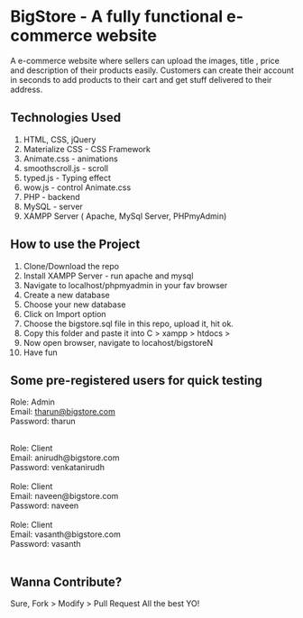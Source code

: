 # BigStore - A fully functional e-commerce website

A e-commerce website where sellers can upload the images, title , price and description of their products easily. Customers can create their account in seconds to add products to their cart and get stuff delivered to their address.

## Technologies Used

1. HTML, CSS, jQuery
2. Materialize CSS - CSS Framework
3. Animate.css - animations
4. smoothscroll.js - scroll
5. typed.js - Typing effect
6. wow.js - control Animate.css
7. PHP - backend
8. MySQL - server
9. XAMPP Server ( Apache, MySql Server, PHPmyAdmin)

## How to use the Project

1. Clone/Download the repo
2. Install XAMPP Server - run apache and mysql
3. Navigate to localhost/phpmyadmin in your fav browser
4. Create a new database
5. Choose your new database
6. Click on Import option
7. Choose the bigstore.sql file in this repo, upload it, hit ok.
8. Copy this folder and paste it into C > xampp > htdocs >
9. Now open browser, navigate to locahost/bigstoreN
10. Have fun

## Some pre-registered users for quick testing

Role: Admin <br/>
Email: tharun@bigstore.com <br/>
Password: tharun <br/>

<br/>
Role: Client<br/>
Email: anirudh@bigstore.com<br/>
Password: venkatanirudh<br/>

<br/>
Role: Client<br/>
Email: naveen@bigstore.com<br/>
Password: naveen<br/>

<br/>
Role: Client<br/>
Email: vasanth@bigstore.com<br/>
Password: vasanth<br/>

<br/>

## Wanna Contribute?

Sure, Fork > Modify > Pull Request
All the best YO!
